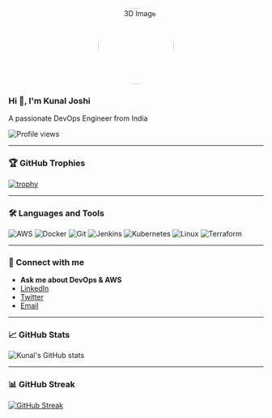 <!-- 3D Header Image -->
<p align="center">
  <img src="https://avatars.githubusercontent.com/u/9919?s=200&v=4" alt="3D Image" style="border-radius: 50%; width: 150px; height: 150px;">
</p>

### Hi 👋, I'm Kunal Joshi

A passionate DevOps Engineer from India

![Profile views](https://gpvc.arturio.dev/devopsbykunal)

---

### 🏆 GitHub Trophies

[![trophy](https://github-profile-trophy.vercel.app/?username=devopsbykunal&theme=onedark&row=1&column=7)](https://github.com/ryo-ma/github-profile-trophy)

---

### 🛠️ Languages and Tools

![AWS](https://img.shields.io/badge/AWS-%23232F3E.svg?style=for-the-badge&logo=amazon-aws&logoColor=white)
![Docker](https://img.shields.io/badge/Docker-%232496ED.svg?style=for-the-badge&logo=docker&logoColor=white)
![Git](https://img.shields.io/badge/Git-%23F05033.svg?style=for-the-badge&logo=git&logoColor=white)
![Jenkins](https://img.shields.io/badge/Jenkins-%23D24939.svg?style=for-the-badge&logo=jenkins&logoColor=white)
![Kubernetes](https://img.shields.io/badge/Kubernetes-%23326CE5.svg?style=for-the-badge&logo=kubernetes&logoColor=white)
![Linux](https://img.shields.io/badge/Linux-%23FCC624.svg?style=for-the-badge&logo=linux&logoColor=black)
![Terraform](https://img.shields.io/badge/Terraform-%235835CC.svg?style=for-the-badge&logo=terraform&logoColor=white)

---

### 🤝 Connect with me

- **Ask me about DevOps & AWS**
- [LinkedIn](https://www.linkedin.com/in/your-linkedin-username)
- [Twitter](https://twitter.com/your-twitter-username)
- [Email](mailto:your-email@example.com)

---

### 📈 GitHub Stats

![Kunal's GitHub stats](https://github-readme-stats.vercel.app/api?username=devopsbykunal&show_icons=true&theme=onedark)

---

### 📊 GitHub Streak

[![GitHub Streak](https://streak-stats.demolab.com?user=devopsbykunal&theme=onedark)](https://git.io/streak-stats)
